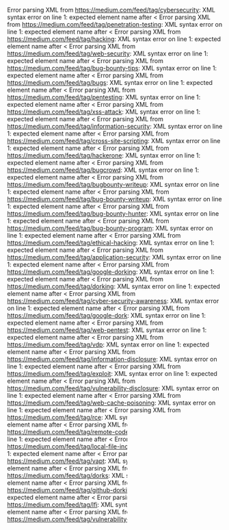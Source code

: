 Error parsing XML from https://medium.com/feed/tag/cybersecurity: XML syntax error on line 1: expected element name after <
Error parsing XML from https://medium.com/feed/tag/penetration-testing: XML syntax error on line 1: expected element name after <
Error parsing XML from https://medium.com/feed/tag/hacking: XML syntax error on line 1: expected element name after <
Error parsing XML from https://medium.com/feed/tag/web-security: XML syntax error on line 1: expected element name after <
Error parsing XML from https://medium.com/feed/tag/bug-bounty-tips: XML syntax error on line 1: expected element name after <
Error parsing XML from https://medium.com/feed/tag/bugs: XML syntax error on line 1: expected element name after <
Error parsing XML from https://medium.com/feed/tag/pentesting: XML syntax error on line 1: expected element name after <
Error parsing XML from https://medium.com/feed/tag/xss-attack: XML syntax error on line 1: expected element name after <
Error parsing XML from https://medium.com/feed/tag/information-security: XML syntax error on line 1: expected element name after <
Error parsing XML from https://medium.com/feed/tag/cross-site-scripting: XML syntax error on line 1: expected element name after <
Error parsing XML from https://medium.com/feed/tag/hackerone: XML syntax error on line 1: expected element name after <
Error parsing XML from https://medium.com/feed/tag/bugcrowd: XML syntax error on line 1: expected element name after <
Error parsing XML from https://medium.com/feed/tag/bugbounty-writeup: XML syntax error on line 1: expected element name after <
Error parsing XML from https://medium.com/feed/tag/bug-bounty-writeup: XML syntax error on line 1: expected element name after <
Error parsing XML from https://medium.com/feed/tag/bug-bounty-hunter: XML syntax error on line 1: expected element name after <
Error parsing XML from https://medium.com/feed/tag/bug-bounty-program: XML syntax error on line 1: expected element name after <
Error parsing XML from https://medium.com/feed/tag/ethical-hacking: XML syntax error on line 1: expected element name after <
Error parsing XML from https://medium.com/feed/tag/application-security: XML syntax error on line 1: expected element name after <
Error parsing XML from https://medium.com/feed/tag/google-dorking: XML syntax error on line 1: expected element name after <
Error parsing XML from https://medium.com/feed/tag/dorking: XML syntax error on line 1: expected element name after <
Error parsing XML from https://medium.com/feed/tag/cyber-security-awareness: XML syntax error on line 1: expected element name after <
Error parsing XML from https://medium.com/feed/tag/google-dork: XML syntax error on line 1: expected element name after <
Error parsing XML from https://medium.com/feed/tag/web-pentest: XML syntax error on line 1: expected element name after <
Error parsing XML from https://medium.com/feed/tag/vdp: XML syntax error on line 1: expected element name after <
Error parsing XML from https://medium.com/feed/tag/information-disclosure: XML syntax error on line 1: expected element name after <
Error parsing XML from https://medium.com/feed/tag/exploit: XML syntax error on line 1: expected element name after <
Error parsing XML from https://medium.com/feed/tag/vulnerability-disclosure: XML syntax error on line 1: expected element name after <
Error parsing XML from https://medium.com/feed/tag/web-cache-poisoning: XML syntax error on line 1: expected element name after <
Error parsing XML from https://medium.com/feed/tag/rce: XML syntax error on line 1: expected element name after <
Error parsing XML from https://medium.com/feed/tag/remote-code-execution: XML syntax error on line 1: expected element name after <
Error parsing XML from https://medium.com/feed/tag/local-file-inclusion: XML syntax error on line 1: expected element name after <
Error parsing XML from https://medium.com/feed/tag/vapt: XML syntax error on line 1: expected element name after <
Error parsing XML from https://medium.com/feed/tag/dorks: XML syntax error on line 1: expected element name after <
Error parsing XML from https://medium.com/feed/tag/github-dorking: XML syntax error on line 1: expected element name after <
Error parsing XML from https://medium.com/feed/tag/lfi: XML syntax error on line 1: expected element name after <
Error parsing XML from https://medium.com/feed/tag/vulnerability-scanning: XML syntax error on line 1: expected element name after <
Error parsing XML from https://medium.com/feed/tag/subdomain-enumeration: XML syntax error on line 1: expected element name after <
Error parsing XML from https://medium.com/feed/tag/cybersecurity-tools: XML syntax error on line 1: expected element name after <
Error parsing XML from https://medium.com/feed/tag/bug-bounty-hunting: XML syntax error on line 1: expected element name after <
Error parsing XML from https://medium.com/feed/tag/ssrf: XML syntax error on line 1: expected element name after <
Error parsing XML from https://medium.com/feed/tag/idor: XML syntax error on line 1: expected element name after <
Error parsing XML from https://medium.com/feed/tag/pentest: XML syntax error on line 1: expected element name after <
Error parsing XML from https://medium.com/feed/tag/file-upload: XML syntax error on line 1: expected element name after <
Error parsing XML from https://medium.com/feed/tag/file-inclusion: XML syntax error on line 1: expected element name after <
Error parsing XML from https://medium.com/feed/tag/security-research: XML syntax error on line 1: expected element name after <
Error parsing XML from https://medium.com/feed/tag/directory-listing: XML syntax error on line 1: expected element name after <
Error parsing XML from https://medium.com/feed/tag/log-poisoning: XML syntax error on line 1: expected element name after <
Error parsing XML from https://medium.com/feed/tag/cve: XML syntax error on line 1: expected element name after <
Error parsing XML from https://medium.com/feed/tag/xss-vulnerability: XML syntax error on line 1: expected element name after <
Error parsing XML from https://medium.com/feed/tag/shodan: XML syntax error on line 1: expected element name after <
Error parsing XML from https://medium.com/feed/tag/censys: XML syntax error on line 1: expected element name after <
Error parsing XML from https://medium.com/feed/tag/zoomeye: XML syntax error on line 1: expected element name after <
Error parsing XML from https://medium.com/feed/tag/recon: XML syntax error on line 1: expected element name after <
Error parsing XML from https://medium.com/feed/tag/xss-bypass: XML syntax error on line 1: expected element name after <
Error parsing XML from https://medium.com/feed/tag/bounty-program: XML syntax error on line 1: expected element name after <
Error parsing XML from https://medium.com/feed/tag/subdomain-takeover: XML syntax error on line 1: expected element name after <
Error parsing XML from https://medium.com/feed/tag/bounties: XML syntax error on line 1: expected element name after <
Error parsing XML from https://medium.com/feed/tag/api-key: XML syntax error on line 1: expected element name after <
Error parsing XML from https://medium.com/feed/tag/cyber-sec: XML syntax error on line 1: expected element name after <
| Time | Title | Feed | IsNew | IsToday |
|-----------|-----|-----|-----|-----|
| Tue, 14 Oct 2025 04:05:22 GMT | [5 Wordlists Every Bug Bounty Hunter Should Save (and how to use t...](https://freedium.cfd/https://medium.com/p/a03d875222b4) | [bug-bounty](https://medium.com/feed/tag/bug-bounty) |  | Yes |
| Tue, 14 Oct 2025 03:43:20 GMT | [Lab: DOM XSS in document.write sink using source location.search](https://freedium.cfd/https://medium.com/p/8fcef1171d19) | [vulnerability](https://medium.com/feed/tag/vulnerability) |  | Yes |
| Tue, 14 Oct 2025 03:22:16 GMT | [ Mastering OWASP ZAP: The Essential Guide for Test Engineers & Se...](https://freedium.cfd/https://medium.com/p/b9257b64ce35) | [vulnerability](https://medium.com/feed/tag/vulnerability) |  | Yes |
| Tue, 14 Oct 2025 03:25:29 GMT | [Supabase vs Firebase: Which Backend Truly Fits Your App in 2025](https://freedium.cfd/https://medium.com/p/e2c8b52d56fe) | [information-technology](https://medium.com/feed/tag/information-technology) |  | Yes |
| Tue, 14 Oct 2025 00:48:43 GMT | [If You’re an IT Graduate and Unemployed — Try These Steps](https://freedium.cfd/https://medium.com/p/16cf62c8c116) | [information-technology](https://medium.com/feed/tag/information-technology) |  | Yes |
| Tue, 14 Oct 2025 03:44:05 GMT | [Reconnaissance and Vulnerability Scanning: Finding the flag.](https://freedium.cfd/https://medium.com/p/ae00db817892) | [vulnerability](https://medium.com/feed/tag/vulnerability) |  | Yes |
| Tue, 14 Oct 2025 03:32:20 GMT | [5 Advanced Authentication Flows for Node.js Developers](https://freedium.cfd/https://medium.com/p/a84610fa602d) | [security](https://medium.com/feed/tag/security) |  | Yes |
| Tue, 14 Oct 2025 04:25:59 GMT | [️ Finding Your Voice in Grief: Why Silence Isn’t Strength](https://freedium.cfd/https://medium.com/p/49b1b554d396) | [vulnerability](https://medium.com/feed/tag/vulnerability) |  | Yes |
| Tue, 14 Oct 2025 01:07:56 GMT | [Forget Commands — Nmap Can Now Understand English?! Kali’...](https://freedium.cfd/https://medium.com/p/1b266b1e90f9) | [infosec](https://medium.com/feed/tag/infosec) |  | Yes |
| Tue, 14 Oct 2025 00:11:42 GMT | [Intigriti - Challenge - 1025](https://freedium.cfd/https://medium.com/p/badc6a24caf9) | [bug-bounty](https://medium.com/feed/tag/bug-bounty) |  | Yes |
| Tue, 14 Oct 2025 02:14:35 GMT | [Post-Quantum Cryptography: Preparing for the Next Security Fronti...](https://freedium.cfd/https://medium.com/p/c69296c63067) | [security](https://medium.com/feed/tag/security) |  | Yes |
| Tue, 14 Oct 2025 02:02:41 GMT | [How I Generated a Graduate-Level Physics Dataset and Fine-Tuned Q...](https://freedium.cfd/https://medium.com/p/3c753cea3e73) | [information-technology](https://medium.com/feed/tag/information-technology) |  | Yes |
| Tue, 14 Oct 2025 04:24:09 GMT | [Secret Bug Bounty Platform to make $$$$](https://freedium.cfd/https://medium.com/p/8f6c268bc501) | [bug-bounty](https://medium.com/feed/tag/bug-bounty) |  | Yes |
| Tue, 14 Oct 2025 00:02:04 GMT | [Domina Naabu: Un escáner de puertos rápido para bug bounty](https://freedium.cfd/https://medium.com/p/11511a1805ee) | [bug-bounty](https://medium.com/feed/tag/bug-bounty) |  | Yes |
| Tue, 14 Oct 2025 02:23:11 GMT | [How Operating Systems Connect You, Apps, and Hardware — Exp...](https://freedium.cfd/https://medium.com/p/1e87ffa92054) | [security](https://medium.com/feed/tag/security) |  | Yes |
| Tue, 14 Oct 2025 00:41:44 GMT | [HSM, PCI DSS, ISO/IEC 27001](https://freedium.cfd/https://medium.com/p/f2e6442dc5d7) | [security](https://medium.com/feed/tag/security) |  | Yes |
| Tue, 14 Oct 2025 03:09:40 GMT | [JIT Compilation in PostgreSQL: Performance Gains for Complex AI Q...](https://freedium.cfd/https://medium.com/p/5dec84db477c) | [information-technology](https://medium.com/feed/tag/information-technology) |  | Yes |
| Tue, 14 Oct 2025 03:18:27 GMT | [ Building a Secure OAuth 2.0 REST API with FastAPI — A Complete...](https://freedium.cfd/https://medium.com/p/b339e2a3b4e0) | [security](https://medium.com/feed/tag/security) |  | Yes |
| Tue, 14 Oct 2025 00:46:32 GMT | [How Often Should You Update WordPress SALT Keys? A Security Exper...](https://freedium.cfd/https://medium.com/p/621ed1cbe1dd) | [security](https://medium.com/feed/tag/security) |  | Yes |
| Tue, 14 Oct 2025 04:30:53 GMT | [Top 5 AI Video Creation Tools in 2025 — Create Stunning Vid...](https://freedium.cfd/https://medium.com/p/89cdf4156460) | [information-technology](https://medium.com/feed/tag/information-technology) |  | Yes |
| Tue, 14 Oct 2025 01:43:14 GMT | [SEO for Technology Companies: How to Rank #1 on Google in 2025 (E...](https://freedium.cfd/https://medium.com/p/5c985eea70e4) | [information-technology](https://medium.com/feed/tag/information-technology) |  | Yes |
| Tue, 14 Oct 2025 04:30:36 GMT | [Beyond the Test Case: Why Context Matters More Than Coverage](https://freedium.cfd/https://medium.com/p/c1661d329cde) | [bug-bounty](https://medium.com/feed/tag/bug-bounty) |  | Yes |
| Tue, 14 Oct 2025 01:56:20 GMT | [“Actively Exploited” CVE-2024–38856 Apache OFBiz](https://freedium.cfd/https://medium.com/p/44f87aa8b944) | [bug-bounty](https://medium.com/feed/tag/bug-bounty) |  | Yes |
| Tue, 14 Oct 2025 02:21:06 GMT | [Filesystem Trust Boundaries Privilege Escalation & Preventation](https://freedium.cfd/https://medium.com/p/6f76a8e0604f) | [security](https://medium.com/feed/tag/security), [infosec](https://medium.com/feed/tag/infosec) |  | Yes |
| Mon, 13 Oct 2025 18:25:20 GMT | [The Truth About Women Who “Never Ask for Help”](https://freedium.cfd/https://medium.com/p/8d931c000c70) | [vulnerability](https://medium.com/feed/tag/vulnerability) |  |  |
| Mon, 13 Oct 2025 18:50:11 GMT | [Python Mastery: Automating Everyday Tasks Like a Pro](https://freedium.cfd/https://medium.com/p/12d3abcd236d) | [information-technology](https://medium.com/feed/tag/information-technology) |  |  |
| Mon, 13 Oct 2025 19:03:11 GMT | [eJPT Passed: My Unfiltered Tips](https://freedium.cfd/https://medium.com/p/2c6695ba5134) | [infosec](https://medium.com/feed/tag/infosec) |  |  |
| Mon, 13 Oct 2025 19:44:12 GMT | [Week 10: 16 Days Remaining —  How I’m Rescuing My Challen...](https://freedium.cfd/https://medium.com/p/57f16c5ff13a) | [bug-bounty](https://medium.com/feed/tag/bug-bounty) |  |  |
| Mon, 13 Oct 2025 22:40:55 GMT | [You can’t protect your heart by pretending not to have one](https://freedium.cfd/https://medium.com/p/4509e7b5e380) | [vulnerability](https://medium.com/feed/tag/vulnerability) |  |  |
| Mon, 13 Oct 2025 16:52:29 GMT | [When Chat Apps Become Attack Infrastructure — Inside “Cha...](https://freedium.cfd/https://medium.com/p/2ebdad801974) | [infosec](https://medium.com/feed/tag/infosec) |  |  |
| Mon, 13 Oct 2025 20:35:37 GMT | [Understanding How Centurion Tracks and Analyzes System Processes](https://freedium.cfd/https://medium.com/p/e3fb3d70713c) | [infosec](https://medium.com/feed/tag/infosec) |  |  |
| Mon, 13 Oct 2025 19:18:41 GMT | [Blockchain Bug Hunting & Patch Workflow: A Complete Checklist for...](https://freedium.cfd/https://medium.com/p/057415161a0f) | [vulnerability](https://medium.com/feed/tag/vulnerability) |  |  |
| Mon, 13 Oct 2025 18:02:17 GMT | [For the Days I Feel Like a Failure](https://freedium.cfd/https://medium.com/p/e76530f792f7) | [vulnerability](https://medium.com/feed/tag/vulnerability) |  |  |
| Mon, 13 Oct 2025 21:24:20 GMT | [BehindTheScreens: The Cybersecurity Landscape This Week — B...](https://freedium.cfd/https://medium.com/p/432ee970ecd4) | [information-technology](https://medium.com/feed/tag/information-technology) |  |  |
| Mon, 13 Oct 2025 20:54:47 GMT | [Why Curiosity Is the Best Security Tool We Have](https://freedium.cfd/https://medium.com/p/c3b2832efb9f) | [information-technology](https://medium.com/feed/tag/information-technology) |  |  |
| Mon, 13 Oct 2025 21:12:55 GMT | [Stop Giving Away Your Location — How WhatsApp’s New Trick...](https://freedium.cfd/https://medium.com/p/0f3e53830574) | [infosec](https://medium.com/feed/tag/infosec) |  |  |
| Mon, 13 Oct 2025 14:02:20 GMT | [️‍♀️ Find Out If Your Data’s Been Leaked](https://freedium.cfd/https://medium.com/p/75cb772ca086) | [infosec](https://medium.com/feed/tag/infosec) |  |  |
| Mon, 13 Oct 2025 21:04:23 GMT | [How the cookie crumbls](https://freedium.cfd/https://medium.com/p/085614ecd0dd) | [bug-bounty](https://medium.com/feed/tag/bug-bounty) |  |  |
| Mon, 13 Oct 2025 21:02:05 GMT | [The AI Paradox in this New Era of National Security](https://freedium.cfd/https://medium.com/p/9b539b53f5b4) | [security](https://medium.com/feed/tag/security) |  |  |
| Mon, 13 Oct 2025 19:34:50 GMT | [These Voices vs The Truth](https://freedium.cfd/https://medium.com/p/50c310bcb9e0) | [vulnerability](https://medium.com/feed/tag/vulnerability) |  |  |
| Mon, 13 Oct 2025 21:34:16 GMT | [How I got full admin control on a government website](https://freedium.cfd/https://medium.com/p/042f703aeaa7) | [bug-bounty](https://medium.com/feed/tag/bug-bounty), [vulnerability](https://medium.com/feed/tag/vulnerability) |  |  |
| Mon, 13 Oct 2025 22:46:22 GMT | [Token Expired Error and IDOR: Unauthorized Access in an ASP.NET A...](https://freedium.cfd/https://medium.com/p/70a3f69b10cc) | [bug-bounty](https://medium.com/feed/tag/bug-bounty), [security](https://medium.com/feed/tag/security) |  |  |
| Mon, 13 Oct 2025 19:47:16 GMT | [The Complete Beginner’s Guide to CMMC Compliance (2025 Edition)](https://freedium.cfd/https://medium.com/p/74d6aa22957a) | [information-technology](https://medium.com/feed/tag/information-technology) |  |  |
| Mon, 13 Oct 2025 16:03:46 GMT | [Escape Windows Machine Writeup from Hackthebox](https://freedium.cfd/https://medium.com/p/198e597a3c9b) | [infosec](https://medium.com/feed/tag/infosec) |  |  |
| Mon, 13 Oct 2025 20:29:57 GMT | [Artigo: Introdução à Segurança Ofensiva (TryHackMe)](https://freedium.cfd/https://medium.com/p/ff2fa26a3536) | [infosec](https://medium.com/feed/tag/infosec) |  |  |
| Mon, 13 Oct 2025 19:45:19 GMT | [Security and Compliance](https://freedium.cfd/https://medium.com/p/128be3a735ff) | [infosec](https://medium.com/feed/tag/infosec) |  |  |
